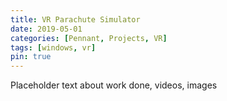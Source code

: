 ```yaml
---
title: VR Parachute Simulator
date: 2019-05-01
categories: [Pennant, Projects, VR]
tags: [windows, vr]
pin: true
---
```


Placeholder text about work done, videos, images
